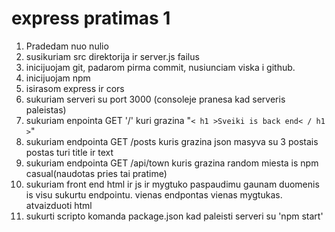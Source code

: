 # express pratimas 1

1. Pradedam nuo nulio
2. susikuriam src direktorija ir server.js failus
3. inicijuojam git, padarom pirma commit, nusiunciam viska i github.
4. inicijuojam npm
5. isirasom express ir cors
6. sukuriam serveri su port 3000 (consoleje pranesa kad serveris paleistas)
7. sukuriam enpointa GET '/' kuri grazina "`< h1 >Sveiki is back end< / h1 >`"
8. sukuriam endpointa GET /posts kuris grazina json masyva su 3 postais
   postas turi title ir text
9. sukuriam endpointa GET /api/town kuris grazina random miesta is npm casual(naudotas pries tai pratime)
10. sukuriam front end html ir js ir mygtuko paspaudimu gaunam duomenis is
    visu sukurtu endpointu. vienas endpontas vienas mygtukas. atvaizduoti html
11. sukurti scripto komanda package.json kad paleisti serveri su 'npm start'
